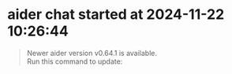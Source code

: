 
# aider chat started at 2024-11-22 10:26:44

> Newer aider version v0.64.1 is available.  
> Run this command to update:  
